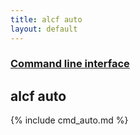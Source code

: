 ```yaml
---
title: alcf auto
layout: default
---
```


### [Command line interface](.)
## alcf auto

{% include cmd_auto.md %}
